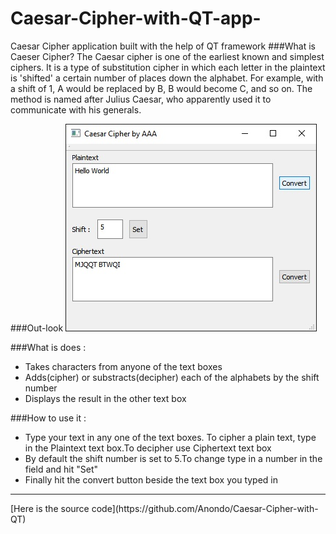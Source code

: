# Caesar-Cipher-with-QT-app-
Caesar Cipher application built with the help of QT framework
###What is Caeser Cipher?
The Caesar cipher is one of the earliest known and simplest ciphers. It is a type of substitution cipher in which each letter in the plaintext is 'shifted' a certain number of places down the alphabet. For example, with a shift of 1, A would be replaced by B, B would become C, and so on. The method is named after Julius Caesar, who apparently used it to communicate with his generals.

###Out-look
![software preview](https://raw.githubusercontent.com/Anondo/Caesar-Cipher-with-QT-app-/master/AAACC.jpg)

###What is does :
- Takes characters from anyone of the text boxes
- Adds(cipher) or substracts(decipher) each of the alphabets by the shift number
- Displays the result in the other text box

###How to use it :
- Type your text in any one of the text boxes. To cipher a plain text, type in the Plaintext text box.To decipher use Ciphertext text box
- By default the shift number is set to 5.To change type in a number in the field and hit "Set"
- Finally hit the convert button beside the text box you typed in
<hr>
[Here is the source code](https://github.com/Anondo/Caesar-Cipher-with-QT)